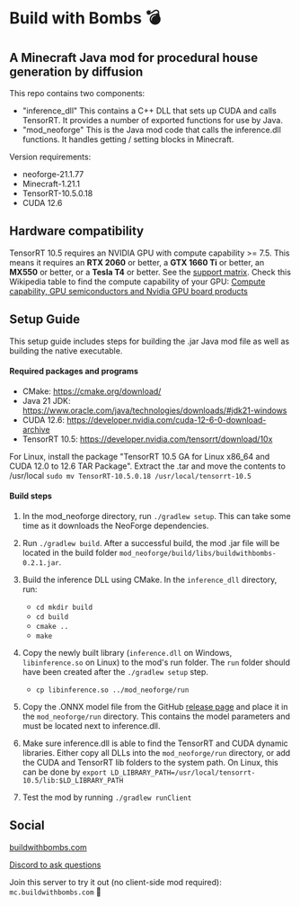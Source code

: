 # Build with Bombs 💣
## A Minecraft Java mod for procedural house generation by diffusion

This repo contains two components:

- "inference_dll" This contains a C++ DLL that sets up CUDA and calls TensorRT. It provides a number of exported functions for use by Java.
- "mod_neoforge" This is the Java mod code that calls the inference.dll functions. It handles getting / setting blocks in Minecraft.

Version requirements:
- neoforge-21.1.77
- Minecraft-1.21.1
- TensorRT-10.5.0.18
- CUDA 12.6

## Hardware compatibility
TensorRT 10.5 requires an NVIDIA GPU with compute capability >= 7.5. This means it requires an **RTX 2060** or better, a **GTX 1660 Ti** or better, an **MX550** or better, or a **Tesla T4** or better. See the [support matrix](https://docs.nvidia.com/deeplearning/tensorrt/archives/tensorrt-1050/support-matrix/index.html). Check this Wikipedia table to find the compute capability of your GPU: [Compute capability, GPU semiconductors and Nvidia GPU board products](https://en.wikipedia.org/wiki/CUDA#GPUs_supported)

## Setup Guide
This setup guide includes steps for building the .jar Java mod file as well as building the native executable.

#### Required packages and programs
* CMake: https://cmake.org/download/
* Java 21 JDK: https://www.oracle.com/java/technologies/downloads/#jdk21-windows
* CUDA 12.6: https://developer.nvidia.com/cuda-12-6-0-download-archive
* TensorRT 10.5: https://developer.nvidia.com/tensorrt/download/10x

For Linux, install the package "TensorRT 10.5 GA for Linux x86_64 and CUDA 12.0 to 12.6 TAR Package". Extract the .tar and move the contents to /usr/local `sudo mv TensorRT-10.5.0.18 /usr/local/tensorrt-10.5`

#### Build steps

1. In the mod_neoforge directory, run `./gradlew setup`. This can take some time as it downloads the NeoForge dependencies.

2. Run `./gradlew build`. After a successful build, the mod .jar file will be located in the build folder `mod_neoforge/build/libs/buildwithbombs-0.2.1.jar`. 

3. Build the inference DLL using CMake.
In the `inference_dll` directory, run:
    * `cd mkdir build`
    * `cd build` 
    * `cmake ..`
    * `make`

4. Copy the newly built library (`inference.dll` on Windows, `libinference.so` on Linux) to the mod's run folder. The `run` folder should have been created after the `./gradlew setup` step.
    * `cp libinference.so ../mod_neoforge/run`
  
5. Copy the .ONNX model file from the GitHub [release page](https://github.com/timothy-barnes-2357/Build-with-Bombs/releases/download/v0.2.1/ddim_single_update.onnx) and place it in the `mod_neoforge/run` directory. This contains the model parameters and must be located next to inference.dll.
  
6. Make sure inference.dll is able to find the TensorRT and CUDA dynamic libraries. Either copy all DLLs into the `mod_neoforge/run` directory, or add the CUDA and TensorRT lib folders to the system path. On Linux, this can be done by `export LD_LIBRARY_PATH=/usr/local/tensorrt-10.5/lib:$LD_LIBRARY_PATH`

7. Test the mod by running `./gradlew runClient`

## Social

[buildwithbombs.com](https://buildwithbombs.com)

[Discord to ask questions](https://discord.gg/2ym2tUV5E3)

Join this server to try it out (no client-side mod required): `mc.buildwithbombs.com` 🧨
